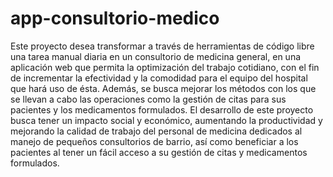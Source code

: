 # app-consultorio-medico
Este proyecto desea transformar a través de herramientas de código libre una tarea manual diaria en un consultorio de medicina general, en una aplicación web que permita la optimización del trabajo cotidiano, con el fin de incrementar la efectividad y la comodidad para el equipo del hospital que hará uso de ésta. Además, se busca mejorar los métodos con los que se llevan a cabo las operaciones como la gestión de citas para sus pacientes y los medicamentos formulados. El desarrollo de este proyecto busca tener un impacto social y económico, aumentando la productividad y mejorando la calidad de trabajo del personal de medicina dedicados al manejo de pequeños consultorios de barrio, así como beneficiar a los pacientes al tener un fácil acceso a su gestión de citas y medicamentos formulados.
